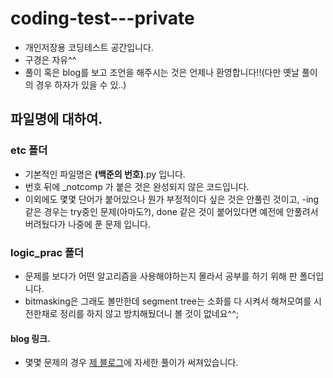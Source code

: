 # coding-test---private

-   개인저장용 코딩테스트 공간입니다.
-   구경은 자유^^
-   풀이 혹은 blog를 보고 조언을 해주시는 것은 언제나 환영합니다!!(다만 옛날 풀이의 경우 하자가 있을 수 있..)

## 파일명에 대하여.

### etc 폴더

-   기본적인 파일명은 **(백준의 번호)**.py 입니다.
-   번호 뒤에 \_notcomp 가 붙은 것은 완성되지 않은 코드입니다.
-   이외에도 몇몇 단어가 붙어있으나 뭔가 부정적이다 싶은 것은 안풀린 것이고, -ing 같은 경우는 try중인 문제(아마도?), done 같은 것이 붙어있다면 예전에 안풀려서 버려뒀다가 나중에 푼 문제 입니다.

### logic_prac 폴더

-   문제를 보다가 어떤 알고리즘을 사용해야하는지 몰라서 공부를 하기 위해 판 폴더입니다.
-   bitmasking은 그래도 볼만한데 segment tree는 소화를 다 시켜서 해쳐모여를 시전한채로 정리를 하지 않고 방치해뒀더니 볼 것이 없네요^^;

#### blog 링크.

-   몇몇 문제의 경우 [제 블로그](https://velog.io/@dombe)에 자세한 풀이가 써져있습니다.
